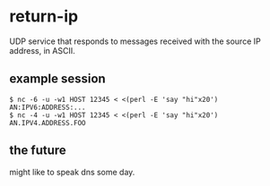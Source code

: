 # return-ip

UDP service that responds to messages received with the source IP address, in ASCII.

## example session

```
$ nc -6 -u -w1 HOST 12345 < <(perl -E 'say "hi"x20')
AN:IPV6:ADDRESS:...
$ nc -4 -u -w1 HOST 12345 < <(perl -E 'say "hi"x20')
AN.IPV4.ADDRESS.FOO
```

## the future

might like to speak dns some day.
